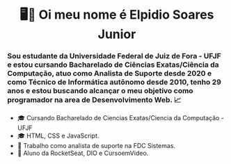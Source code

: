 <h1 align="center"> 🖥️👋 Oi meu nome é Elpidio Soares Junior  </h1>
<h3>Sou estudante da Universidade Federal de Juiz de Fora - UFJF e estou cursando Bacharelado de Ciências Exatas/Ciência da Computação, atuo como Analista de Suporte desde 2020 e como Técnico de Informática autônomo desde 2010, tenho 29 anos e estou buscando alcançar o meu objetivo como programador na area de <strong> Desenvolvimento Web. </strong> 📈</h3>

- 🎓 Cursando Bacharelado de Ciencias Exatas/Ciencia da Computação - UFJF
- 🎓 HTML, CSS e JavaScript.
- 🔭 Trabalho como analista de suporte na FDC Sistemas.
- 🚀 Aluno da RocketSeat, DIO e CursoemVideo.



<!--
**elpidiosjr/elpidiosjr** is a ✨ _special_ ✨ repository because its `README.md` (this file) appears on your GitHub profile.

Here are some ideas to get you started:

- 🔭 I’m currently working on ...
- 🌱 I’m currently learning ...
- 👯 I’m looking to collaborate on ...
- 🤔 I’m looking for help with ...
- 💬 Ask me about ...
- 📫 How to reach me: ...
- 😄 Pronouns: ...
- ⚡ Fun fact: ...
-->

